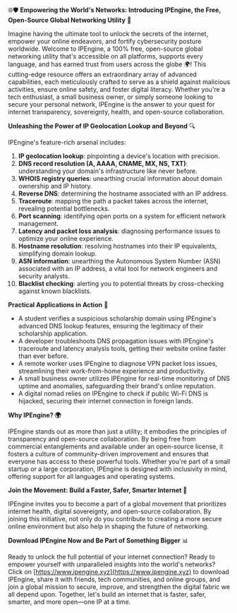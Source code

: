 🌐🛡️ **Empowering the World's Networks: Introducing IPEngine, the Free, Open-Source Global Networking Utility** 🚀

Imagine having the ultimate tool to unlock the secrets of the internet, empower your online endeavors, and fortify cybersecurity posture worldwide. Welcome to IPEngine, a 100% free, open-source global networking utility that's accessible on all platforms, supports every language, and has earned trust from users across the globe 🌍! This cutting-edge resource offers an extraordinary array of advanced capabilities, each meticulously crafted to serve as a shield against malicious activities, ensure online safety, and foster digital literacy. Whether you're a tech enthusiast, a small business owner, or simply someone looking to secure your personal network, IPEngine is the answer to your quest for internet transparency, sovereignty, health, and open-source collaboration.

**Unleashing the Power of IP Geolocation Lookup and Beyond** 🔍

IPEngine's feature-rich arsenal includes:

1.  **IP geolocation lookup**: pinpointing a device's location with precision.
2.  **DNS record resolution (A, AAAA, CNAME, MX, NS, TXT)**: understanding your domain's infrastructure like never before.
3.  **WHOIS registry queries**: unearthing crucial information about domain ownership and IP history.
4.  **Reverse DNS**: determining the hostname associated with an IP address.
5.  **Traceroute**: mapping the path a packet takes across the internet, revealing potential bottlenecks.
6.  **Port scanning**: identifying open ports on a system for efficient network management.
7.  **Latency and packet loss analysis**: diagnosing performance issues to optimize your online experience.
8.  **Hostname resolution**: resolving hostnames into their IP equivalents, simplifying domain lookup.
9.  **ASN information**: unearthing the Autonomous System Number (ASN) associated with an IP address, a vital tool for network engineers and security analysts.
10. **Blacklist checking**: alerting you to potential threats by cross-checking against known blacklists.

**Practical Applications in Action** 📡

- A student verifies a suspicious scholarship domain using IPEngine's advanced DNS lookup features, ensuring the legitimacy of their scholarship application.
- A developer troubleshoots DNS propagation issues with IPEngine's traceroute and latency analysis tools, getting their website online faster than ever before.
- A remote worker uses IPEngine to diagnose VPN packet loss issues, streamlining their work-from-home experience and productivity.
- A small business owner utilizes IPEngine for real-time monitoring of DNS uptime and anomalies, safeguarding their brand's online reputation.
- A digital nomad relies on IPEngine to check if public Wi-Fi DNS is hijacked, securing their internet connection in foreign lands.

**Why IPEngine? 🌍**

IPEngine stands out as more than just a utility; it embodies the principles of transparency and open-source collaboration. By being free from commercial entanglements and available under an open-source license, it fosters a culture of community-driven improvement and ensures that everyone has access to these powerful tools. Whether you're part of a small startup or a large corporation, IPEngine is designed with inclusivity in mind, offering support for all languages and operating systems.

**Join the Movement: Build a Faster, Safer, Smarter Internet 🚀**

IPEngine invites you to become a part of a global movement that prioritizes internet health, digital sovereignty, and open-source collaboration. By joining this initiative, not only do you contribute to creating a more secure online environment but also help in shaping the future of networking.

**Download IPEngine Now and Be Part of Something Bigger** 📊

Ready to unlock the full potential of your internet connection? Ready to empower yourself with unparalleled insights into the world's networks? Click on [https://www.ipengine.xyz](https://www.ipengine.xyz) to download IPEngine, share it with friends, tech communities, and online groups, and join a global mission to secure, improve, and strengthen the digital fabric we all depend upon. Together, let's build an internet that is faster, safer, smarter, and more open—one IP at a time.